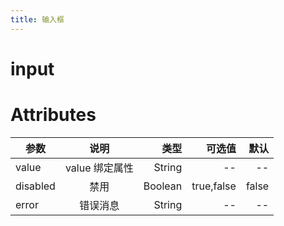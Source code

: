 ```yaml
---
title: 输入框
---
```


# input

<ClientOnly>
  <input-demo-1></input-demo-1>
  <input-demo-2></input-demo-2>
</ClientOnly>

# Attributes

| 参数     |      说明      |    类型 |     可选值 |  默认 |
| -------- | :------------: | ------: | ---------: | ----: |
| value    | value 绑定属性 |  String |         -- |    -- |
| disabled |      禁用      | Boolean | true,false | false |
| error    |    错误消息    |  String |         -- |    -- |
